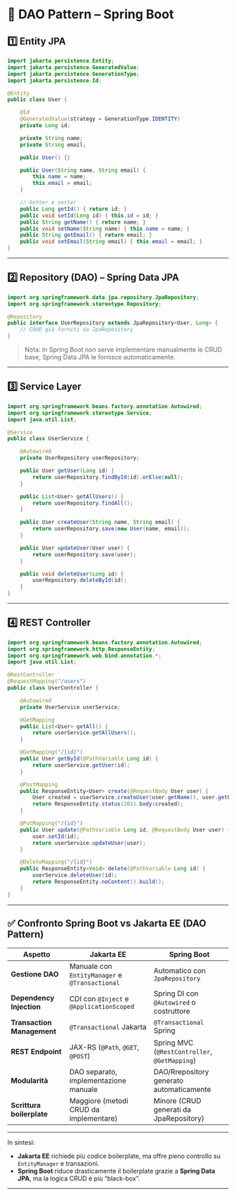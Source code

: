# 🧩 DAO Pattern – Spring Boot

## 1️⃣ Entity JPA

```java
import jakarta.persistence.Entity;
import jakarta.persistence.GeneratedValue;
import jakarta.persistence.GenerationType;
import jakarta.persistence.Id;

@Entity
public class User {

    @Id
    @GeneratedValue(strategy = GenerationType.IDENTITY)
    private Long id;

    private String name;
    private String email;

    public User() {}

    public User(String name, String email) {
        this.name = name;
        this.email = email;
    }

    // Getter e setter
    public Long getId() { return id; }
    public void setId(Long id) { this.id = id; }
    public String getName() { return name; }
    public void setName(String name) { this.name = name; }
    public String getEmail() { return email; }
    public void setEmail(String email) { this.email = email; }
}
```

---

## 2️⃣ Repository (DAO) – Spring Data JPA

```java
import org.springframework.data.jpa.repository.JpaRepository;
import org.springframework.stereotype.Repository;

@Repository
public interface UserRepository extends JpaRepository<User, Long> {
    // CRUD già forniti da JpaRepository
}
```

> Nota: In Spring Boot non serve implementare manualmente le CRUD base, Spring Data JPA le fornisce automaticamente.

---

## 3️⃣ Service Layer

```java
import org.springframework.beans.factory.annotation.Autowired;
import org.springframework.stereotype.Service;
import java.util.List;

@Service
public class UserService {

    @Autowired
    private UserRepository userRepository;

    public User getUser(Long id) {
        return userRepository.findById(id).orElse(null);
    }

    public List<User> getAllUsers() {
        return userRepository.findAll();
    }

    public User createUser(String name, String email) {
        return userRepository.save(new User(name, email));
    }

    public User updateUser(User user) {
        return userRepository.save(user);
    }

    public void deleteUser(Long id) {
        userRepository.deleteById(id);
    }
}
```

---

## 4️⃣ REST Controller

```java
import org.springframework.beans.factory.annotation.Autowired;
import org.springframework.http.ResponseEntity;
import org.springframework.web.bind.annotation.*;
import java.util.List;

@RestController
@RequestMapping("/users")
public class UserController {

    @Autowired
    private UserService userService;

    @GetMapping
    public List<User> getAll() {
        return userService.getAllUsers();
    }

    @GetMapping("/{id}")
    public User getById(@PathVariable Long id) {
        return userService.getUser(id);
    }

    @PostMapping
    public ResponseEntity<User> create(@RequestBody User user) {
        User created = userService.createUser(user.getName(), user.getEmail());
        return ResponseEntity.status(201).body(created);
    }

    @PutMapping("/{id}")
    public User update(@PathVariable Long id, @RequestBody User user) {
        user.setId(id);
        return userService.updateUser(user);
    }

    @DeleteMapping("/{id}")
    public ResponseEntity<Void> delete(@PathVariable Long id) {
        userService.deleteUser(id);
        return ResponseEntity.noContent().build();
    }
}
```

---

## ✅ Confronto Spring Boot vs Jakarta EE (DAO Pattern)

| Aspetto                    | Jakarta EE                                     | Spring Boot                                   |
| -------------------------- | ---------------------------------------------- | --------------------------------------------- |
| **Gestione DAO**           | Manuale con `EntityManager` e `@Transactional` | Automatico con `JpaRepository`                |
| **Dependency Injection**   | CDI con `@Inject` e `@ApplicationScoped`       | Spring DI con `@Autowired` o costruttore      |
| **Transaction Management** | `@Transactional` Jakarta                       | `@Transactional` Spring                       |
| **REST Endpoint**          | JAX-RS (`@Path`, `@GET`, `@POST`)              | Spring MVC (`@RestController`, `@GetMapping`) |
| **Modularità**             | DAO separato, implementazione manuale          | DAO/Rrepository generato automaticamente      |
| **Scrittura boilerplate**  | Maggiore (metodi CRUD da implementare)         | Minore (CRUD generati da JpaRepository)       |

---

In sintesi:

- **Jakarta EE** richiede più codice boilerplate, ma offre pieno controllo su `EntityManager` e transazioni.
- **Spring Boot** riduce drasticamente il boilerplate grazie a **Spring Data JPA**, ma la logica CRUD è più “black-box”.

---

